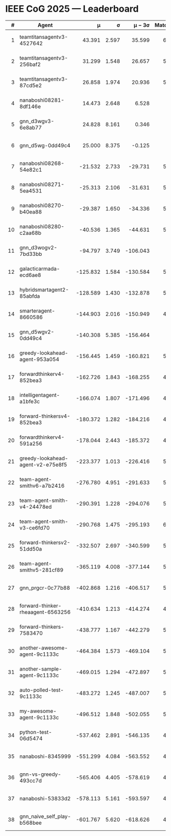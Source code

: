 # IEEE CoG 2025 — Leaderboard

| # | Agent | μ | σ | μ − 3σ | Matches | Updated |
|---:|---|---:|---:|---:|---:|---|
| 1 | teamtitansagentv3-4527642 | 43.391 | 2.597 | 35.599 | 6036 | 2025-08-30 03:27 |
| 2 | teamtitansagentv3-256baf2 | 31.299 | 1.548 | 26.657 | 5936 | 2025-08-30 03:27 |
| 3 | teamtitansagentv3-87cd5e2 | 26.858 | 1.974 | 20.936 | 5440 | 2025-08-30 03:27 |
| 4 | nanaboshi08281-8df146e | 14.473 | 2.648 | 6.528 | 206 | 2025-08-30 03:27 |
| 5 | gnn_d3wgv3-6e8ab77 | 24.828 | 8.161 | 0.346 | 118 | 2025-08-30 03:27 |
| 6 | gnn_d5wg-0dd49c4 | 25.000 | 8.375 | -0.125 | 100 | 2025-08-30 03:27 |
| 7 | nanaboshi08268-54e82c1 | -21.532 | 2.733 | -29.731 | 5480 | 2025-08-30 03:27 |
| 8 | nanaboshi08271-5ea4531 | -25.313 | 2.106 | -31.631 | 5998 | 2025-08-30 03:27 |
| 9 | nanaboshi08270-b40ea88 | -29.387 | 1.650 | -34.336 | 5700 | 2025-08-30 03:27 |
| 10 | nanaboshi08280-c2aa68b | -40.536 | 1.365 | -44.631 | 5358 | 2025-08-30 03:27 |
| 11 | gnn_d3wogv2-7bd33bb | -94.797 | 3.749 | -106.043 | 224 | 2025-08-30 03:27 |
| 12 | galacticarmada-ecd6ae8 | -125.832 | 1.584 | -130.584 | 5500 | 2025-08-30 03:27 |
| 13 | hybridsmartagent2-85abfda | -128.589 | 1.430 | -132.878 | 5026 | 2025-08-30 03:27 |
| 14 | smarteragent-8660586 | -144.903 | 2.016 | -150.949 | 4442 | 2025-08-30 03:27 |
| 15 | gnn_d5wgv2-0dd49c4 | -140.308 | 5.385 | -156.464 | 180 | 2025-08-30 03:27 |
| 16 | greedy-lookahead-agent-953a054 | -156.445 | 1.459 | -160.821 | 5408 | 2025-08-30 03:27 |
| 17 | forwardthinkerv4-852bea3 | -162.726 | 1.843 | -168.255 | 4655 | 2025-08-30 03:27 |
| 18 | intelligentagent-a1bfe3c | -166.074 | 1.807 | -171.496 | 4991 | 2025-08-30 03:27 |
| 19 | forward-thinkersv4-852bea3 | -180.372 | 1.282 | -184.216 | 4621 | 2025-08-30 03:27 |
| 20 | forwardthinkerv4-591a256 | -178.044 | 2.443 | -185.372 | 4989 | 2025-08-30 03:27 |
| 21 | greedy-lookahead-agent-v2-e75e8f5 | -223.377 | 1.013 | -226.416 | 5640 | 2025-08-30 03:27 |
| 22 | team-agent-smithv6-a7b2416 | -276.780 | 4.951 | -291.633 | 5900 | 2025-08-30 03:27 |
| 23 | team-agent-smith-v4-24478ed | -290.391 | 1.228 | -294.076 | 5318 | 2025-08-30 03:27 |
| 24 | team-agent-smith-v3-ce6fd70 | -290.768 | 1.475 | -295.193 | 6358 | 2025-08-30 03:27 |
| 25 | forward-thinkersv2-51dd50a | -332.507 | 2.697 | -340.599 | 5228 | 2025-08-30 03:27 |
| 26 | team-agent-smithv5-281cf89 | -365.119 | 4.008 | -377.144 | 5900 | 2025-08-30 03:27 |
| 27 | gnn_prgcr-0c77b88 | -402.868 | 1.216 | -406.517 | 5250 | 2025-08-30 03:27 |
| 28 | forward-thinker-rheaagent-6563256 | -410.634 | 1.213 | -414.274 | 4828 | 2025-08-30 03:27 |
| 29 | forward-thinkers-7583470 | -438.777 | 1.167 | -442.279 | 5860 | 2025-08-30 03:27 |
| 30 | another-awesome-agent-9c1133c | -464.384 | 1.573 | -469.104 | 5520 | 2025-08-30 03:27 |
| 31 | another-sample-agent-9c1133c | -469.015 | 1.294 | -472.897 | 5880 | 2025-08-30 03:27 |
| 32 | auto-polled-test-9c1133c | -483.272 | 1.245 | -487.007 | 5700 | 2025-08-30 03:27 |
| 33 | my-awesome-agent-9c1133c | -496.512 | 1.848 | -502.055 | 5820 | 2025-08-30 03:27 |
| 34 | python-test-06d5474 | -537.462 | 2.891 | -546.135 | 4800 | 2025-08-30 03:27 |
| 35 | nanaboshi-8345999 | -551.299 | 4.084 | -563.552 | 4990 | 2025-08-30 03:27 |
| 36 | gnn-vs-greedy-493cc7d | -565.406 | 4.405 | -578.619 | 4480 | 2025-08-30 03:27 |
| 37 | nanaboshi-53833d2 | -578.113 | 5.161 | -593.597 | 4320 | 2025-08-30 03:27 |
| 38 | gnn_naive_self_play-b568bee | -601.767 | 5.620 | -618.626 | 4780 | 2025-08-30 03:27 |
